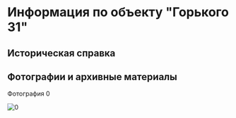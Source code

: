 # Информация по объекту "Горького 31"

## Историческая справка

## Фотографии и архивные материалы

Фотография 0

![0](/P1270316_Compressed.jpg)

